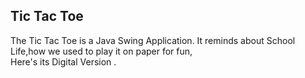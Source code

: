 ## Tic Tac Toe

<p> The Tic Tac Toe is a Java Swing Application. It reminds about School Life,how we used to play it on paper for fun, <br>
  Here's its Digital Version .</p>

  ![]()
